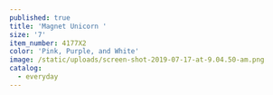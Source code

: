 ```yaml
---
published: true
title: 'Magnet Unicorn '
size: '7'
item_number: 4177X2
color: 'Pink, Purple, and White'
image: /static/uploads/screen-shot-2019-07-17-at-9.04.50-am.png
catalog:
  - everyday
---
```


